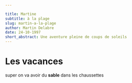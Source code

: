 ```yaml
---

title: Martine
subtitle: à la plage
slug: martin-a-la-plage
author: Martin Delabre
date: 24-10-1997
short_abstract: Une aventure pleine de coups de soleils
---
```


# Les vacances
super on va avoir du **sable** dans les chaussettes
